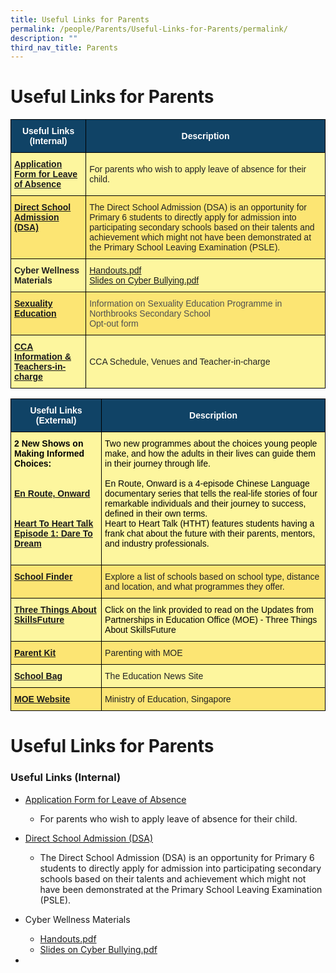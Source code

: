 ```yaml
---
title: Useful Links for Parents
permalink: /people/Parents/Useful-Links-for-Parents/permalink/
description: ""
third_nav_title: Parents
---
```

Useful Links for Parents
========================

<style type="text/css">
.tg  {border-collapse:collapse;border-spacing:0;}
.tg td{border-color:black;border-style:solid;border-width:1px;font-family:Arial, sans-serif;font-size:14px;
  overflow:hidden;padding:10px 5px;word-break:normal;}
.tg th{border-color:black;border-style:solid;border-width:1px;font-family:Arial, sans-serif;font-size:14px;
  font-weight:normal;overflow:hidden;padding:10px 5px;word-break:normal;}
.tg .tg-c0uh{background-color:#FCE573;color:#222;text-align:left;vertical-align:middle}
.tg .tg-ard6{background-color:#FDF69E;color:#20248D;text-align:left;vertical-align:top}
.tg .tg-4k6w{background-color:#FDF69E;color:#222;text-align:left;vertical-align:middle}
.tg .tg-1vm2{background-color:#FCE573;color:#20248D;font-weight:bold;text-align:left;vertical-align:top}
.tg .tg-2px7{background-color:#104366;color:#FFF;font-weight:bold;text-align:center;vertical-align:middle}
.tg .tg-9n0n{background-color:#FDF69E;color:#20248D;font-weight:bold;text-align:left;vertical-align:top}
.tg .tg-5ld3{background-color:#FDF69E;color:#222;font-weight:bold;text-align:left;vertical-align:top}
.tg .tg-hoi2{background-color:#FCE573;color:#505050;text-align:left;vertical-align:top}
</style>
<table class="tg">
<thead>
  <tr>
    <th class="tg-2px7"><span style="font-weight:bold;color:#FFF;background-color:#104366">Useful Links (Internal)</span></th>
    <th class="tg-2px7"><span style="font-weight:bold;color:#FFF;background-color:#104366">Description</span></th>
  </tr>
</thead>
<tbody>
  <tr>
    <td class="tg-9n0n"><a href="https://form.gov.sg/#!/60cc38174363940011bb95a3" target="_blank" rel="noopener noreferrer">Application Form for Leave of Absence</a></td>
    <td class="tg-4k6w"><span style="color:#222;background-color:#FDF69E"> For parents who wish to apply leave of absence for their child.</span></td>
  </tr>
  <tr>
    <td class="tg-1vm2"><a href="https://northbrookssec.moe.edu.sg/northbrooks-experience/dsa-at-northbrooks" target="_blank" rel="noopener noreferrer">Direct School Admission (DSA)</a></td>
    <td class="tg-c0uh"><span style="color:#222;background-color:#FCE573">The Direct School Admission (DSA) is an opportunity for Primary 6 students to directly apply for admission into participating secondary schools based on their talents and achievement which might not have been demonstrated at the Primary School Leaving Examination (PSLE).</span></td>
  </tr>
  <tr>
    <td class="tg-5ld3">Cyber Wellness Materials</td>
    <td class="tg-ard6"><a href="https://northbrookssec.moe.edu.sg/qql/slot/u162/Partners/Parents/Useful%20Links%20for%20Parents%20n%20Partners/Additional%20Slides%20to%20Print%20as%20Handouts.pdf" target="_blank" rel="noopener noreferrer">Handouts.pdf</a><br><a href="https://northbrookssec.moe.edu.sg/qql/slot/u162/Partners/Parents/Useful%20Links%20for%20Parents%20n%20Partners/Additional%20Slides%20to%20share%20on%20cyber%20bullying.pdf" target="_blank" rel="noopener noreferrer">Slides on Cyber Bullying.pdf</a></td>
  </tr>
  <tr>
    <td class="tg-1vm2"><a href="https://northbrookssec.moe.edu.sg/co-curriculum/cce/sexuality-education-programme" target="_blank" rel="noopener noreferrer">Sexuality Education</a></td>
    <td class="tg-hoi2">Information on Sexuality Education Programme in Northbrooks Secondary School<br>Opt-out form</td>
  </tr>
  <tr>
    <td class="tg-9n0n"><a href="https://northbrookssec.moe.edu.sg/co-curriculum/cca" target="_blank" rel="noopener noreferrer">CCA Information &amp; Teachers-in-charge</a></td>
    <td class="tg-4k6w"><span style="color:#222;background-color:#FDF69E">CCA Schedule, Venues and Teacher-in-charge</span></td>
  </tr>
</tbody>
</table>

<style type="text/css">
.tg  {border-collapse:collapse;border-spacing:0;}
.tg td{border-color:black;border-style:solid;border-width:1px;font-family:Arial, sans-serif;font-size:14px;
  overflow:hidden;padding:10px 5px;word-break:normal;}
.tg th{border-color:black;border-style:solid;border-width:1px;font-family:Arial, sans-serif;font-size:14px;
  font-weight:normal;overflow:hidden;padding:10px 5px;word-break:normal;}
.tg .tg-c0uh{background-color:#FCE573;color:#222;text-align:left;vertical-align:middle}
.tg .tg-4k6w{background-color:#FDF69E;color:#222;text-align:left;vertical-align:middle}
.tg .tg-1vm2{background-color:#FCE573;color:#20248D;font-weight:bold;text-align:left;vertical-align:top}
.tg .tg-k5ew{background-color:#FDF69E;color:#222;text-align:left;vertical-align:top}
.tg .tg-2px7{background-color:#104366;color:#FFF;font-weight:bold;text-align:center;vertical-align:middle}
.tg .tg-5ld3{background-color:#FDF69E;color:#222;font-weight:bold;text-align:left;vertical-align:top}
.tg .tg-9n0n{background-color:#FDF69E;color:#20248D;font-weight:bold;text-align:left;vertical-align:top}
</style>
<table class="tg">
<thead>
  <tr>
    <th class="tg-2px7"><span style="font-weight:bold;color:#FFF;background-color:#104366">Useful Links (External)</span></th>
    <th class="tg-2px7"><span style="font-weight:bold;color:#FFF;background-color:#104366">Description</span></th>
  </tr>
</thead>
<tbody>
  <tr>
    <td class="tg-5ld3"><span style="color:#000">2 New Shows on Making Informed Choices:</span><br><br><br><a href="https://www.youtube.com/watch?v=D_dUaw_Bk4E" target="_blank" rel="noopener noreferrer">En Route, Onward</a><br><br><br><a href="https://www.youtube.com/watch?v=oErCODtoqWI" target="_blank" rel="noopener noreferrer">Heart To Heart Talk Episode 1: Dare To Dream</a><br><br></td>
    <td class="tg-k5ew"><span style="color:#000">Two new programmes about the choices young people make, and how the adults in their lives can guide them in their journey through life.</span><br> <br><span style="color:#000">En Route, Onward is a 4-episode Chinese Language documentary series that tells the real-life stories of four remarkable individuals and their journey to success, defined in their own terms.</span><br><span style="color:#000">Heart to Heart Talk (HTHT) features students having a frank chat about the future with their parents, mentors, and industry professionals.</span></td>
  </tr>
  <tr>
    <td class="tg-1vm2"><a href="https://www.moe.gov.sg/schoolfinder/" target="_blank" rel="noopener noreferrer">School Finder</a></td>
    <td class="tg-c0uh"><span style="color:#222;background-color:#FCE573">Explore a list of schools based on school type, distance and location, and what programmes they offer.</span></td>
  </tr>
  <tr>
    <td class="tg-9n0n"><a href="https://northbrookssec.moe.edu.sg/people/parents/three-things-about-skillsfuture" target="_blank" rel="noopener noreferrer">Three Things About SkillsFuture</a></td>
    <td class="tg-k5ew"><span style="color:#000">Click on the link provided to read on the Updates from Partnerships in Education Office (MOE) - Three Things About SkillsFuture</span></td>
  </tr>
  <tr>
    <td class="tg-1vm2"><a href="https://www.moe.gov.sg/parentkit" target="_blank" rel="noopener noreferrer">Parent Kit</a></td>
    <td class="tg-c0uh"><span style="color:#222;background-color:#FCE573">Parenting with MOE</span></td>
  </tr>
  <tr>
    <td class="tg-9n0n"><a href="https://www.schoolbag.edu.sg/" target="_blank" rel="noopener noreferrer">School Bag</a></td>
    <td class="tg-4k6w"><span style="color:#222;background-color:#FDF69E">The Education News Site</span></td>
  </tr>
  <tr>
    <td class="tg-1vm2"><a href="https://www.moe.gov.sg/" target="_blank" rel="noopener noreferrer">MOE Website</a></td>
    <td class="tg-c0uh"><span style="color:#222;background-color:#FCE573">Ministry of Education, Singapore</span></td>
  </tr>
</tbody>
</table>

Useful Links for Parents
========================
### Useful Links (Internal) 
* [Application Form for Leave of Absence](https://form.gov.sg/#!/60cc38174363940011bb95a3)
    - For parents who wish to apply leave of absence for their child.
* [Direct School Admission (DSA)](/northbrooks-experience/DSA-at-Northbrooks/permalink/)
    - The Direct School Admission (DSA) is an opportunity for Primary 6 students to directly apply for admission into participating secondary schools based on their talents and achievement which might not have been demonstrated at the Primary School Leaving Examination (PSLE).

* Cyber Wellness Materials
  
   -  [Handouts.pdf](/files/Additional%20Slides%20to%20Print%20as%20Handouts.pdf)
   -  [Slides on Cyber Bullying.pdf](/files/Additional%20Slides%20to%20share%20on%20cyber%20bullying.pdf)

* 